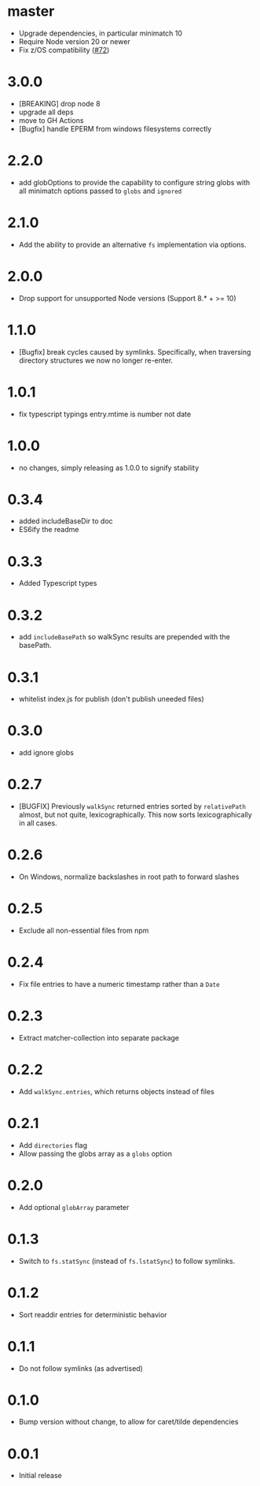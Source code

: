 # master

* Upgrade dependencies, in particular minimatch 10
* Require Node version 20 or newer
* Fix z/OS compatibility ([#72](https://github.com/joliss/node-walk-sync/pull/72))

# 3.0.0

* [BREAKING] drop node 8
* upgrade all deps
* move to GH Actions
* [Bugfix] handle EPERM from windows filesystems correctly

# 2.2.0

* add globOptions to provide the capability to configure string globs with all minimatch options passed to `globs` and `ignored`

# 2.1.0

* Add the ability to provide an alternative `fs` implementation via options.

# 2.0.0

* Drop support for unsupported Node versions (Support 8.* + >= 10)

# 1.1.0

* [Bugfix] break cycles caused by symlinks. Specifically, when traversing directory structures we now no longer re-enter.

# 1.0.1

* fix typescript typings entry.mtime is number not date

# 1.0.0

* no changes, simply releasing as 1.0.0 to signify stability

# 0.3.4

* added includeBaseDir to doc
* ES6ify the readme

# 0.3.3

* Added Typescript types

# 0.3.2

* add `includeBasePath` so walkSync results are prepended with the basePath.

# 0.3.1

* whitelist index.js for publish (don't publish uneeded files)

# 0.3.0

* add ignore globs

# 0.2.7

* [BUGFIX] Previously `walkSync` returned entries sorted by `relativePath`
  almost, but not quite, lexicographically. This now sorts lexicographically in
  all cases.

# 0.2.6

* On Windows, normalize backslashes in root path to forward slashes

# 0.2.5

* Exclude all non-essential files from npm

# 0.2.4

* Fix file entries to have a numeric timestamp rather than a `Date`

# 0.2.3

* Extract matcher-collection into separate package

# 0.2.2

* Add `walkSync.entries`, which returns objects instead of files

# 0.2.1

* Add `directories` flag
* Allow passing the globs array as a `globs` option

# 0.2.0

* Add optional `globArray` parameter

# 0.1.3

* Switch to `fs.statSync` (instead of `fs.lstatSync`) to follow symlinks.

# 0.1.2

* Sort readdir entries for deterministic behavior

# 0.1.1

* Do not follow symlinks (as advertised)

# 0.1.0

* Bump version without change, to allow for caret/tilde dependencies

# 0.0.1

* Initial release
